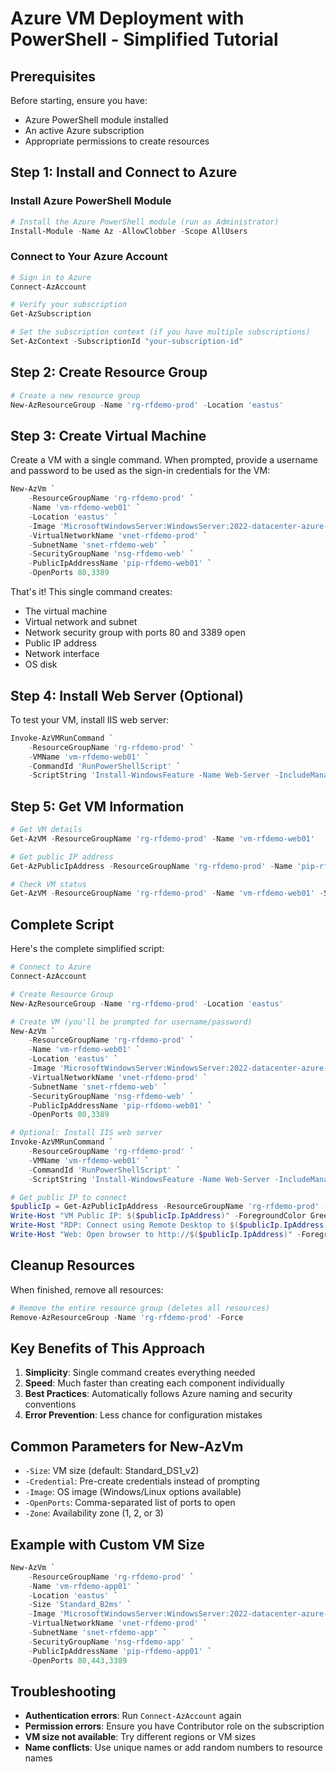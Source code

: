 # Azure VM Deployment with PowerShell - Simplified Tutorial

## Prerequisites

Before starting, ensure you have:
- Azure PowerShell module installed
- An active Azure subscription
- Appropriate permissions to create resources

## Step 1: Install and Connect to Azure

### Install Azure PowerShell Module
```powershell
# Install the Azure PowerShell module (run as Administrator)
Install-Module -Name Az -AllowClobber -Scope AllUsers
```

### Connect to Your Azure Account
```powershell
# Sign in to Azure
Connect-AzAccount

# Verify your subscription
Get-AzSubscription

# Set the subscription context (if you have multiple subscriptions)
Set-AzContext -SubscriptionId "your-subscription-id"
```

## Step 2: Create Resource Group

```powershell
# Create a new resource group
New-AzResourceGroup -Name 'rg-rfdemo-prod' -Location 'eastus'
```

## Step 3: Create Virtual Machine

Create a VM with a single command. When prompted, provide a username and password to be used as the sign-in credentials for the VM:

```powershell
New-AzVm `
    -ResourceGroupName 'rg-rfdemo-prod' `
    -Name 'vm-rfdemo-web01' `
    -Location 'eastus' `
    -Image 'MicrosoftWindowsServer:WindowsServer:2022-datacenter-azure-edition:latest' `
    -VirtualNetworkName 'vnet-rfdemo-prod' `
    -SubnetName 'snet-rfdemo-web' `
    -SecurityGroupName 'nsg-rfdemo-web' `
    -PublicIpAddressName 'pip-rfdemo-web01' `
    -OpenPorts 80,3389
```

That's it! This single command creates:
- The virtual machine
- Virtual network and subnet
- Network security group with ports 80 and 3389 open
- Public IP address
- Network interface
- OS disk

## Step 4: Install Web Server (Optional)

To test your VM, install IIS web server:

```powershell
Invoke-AzVMRunCommand `
    -ResourceGroupName 'rg-rfdemo-prod' `
    -VMName 'vm-rfdemo-web01' `
    -CommandId 'RunPowerShellScript' `
    -ScriptString 'Install-WindowsFeature -Name Web-Server -IncludeManagementTools'
```

## Step 5: Get VM Information

```powershell
# Get VM details
Get-AzVM -ResourceGroupName 'rg-rfdemo-prod' -Name 'vm-rfdemo-web01'

# Get public IP address
Get-AzPublicIpAddress -ResourceGroupName 'rg-rfdemo-prod' -Name 'pip-rfdemo-web01'

# Check VM status
Get-AzVM -ResourceGroupName 'rg-rfdemo-prod' -Name 'vm-rfdemo-web01' -Status
```

## Complete Script

Here's the complete simplified script:

```powershell
# Connect to Azure
Connect-AzAccount

# Create Resource Group
New-AzResourceGroup -Name 'rg-rfdemo-prod' -Location 'eastus'

# Create VM (you'll be prompted for username/password)
New-AzVm `
    -ResourceGroupName 'rg-rfdemo-prod' `
    -Name 'vm-rfdemo-web01' `
    -Location 'eastus' `
    -Image 'MicrosoftWindowsServer:WindowsServer:2022-datacenter-azure-edition:latest' `
    -VirtualNetworkName 'vnet-rfdemo-prod' `
    -SubnetName 'snet-rfdemo-web' `
    -SecurityGroupName 'nsg-rfdemo-web' `
    -PublicIpAddressName 'pip-rfdemo-web01' `
    -OpenPorts 80,3389

# Optional: Install IIS web server
Invoke-AzVMRunCommand `
    -ResourceGroupName 'rg-rfdemo-prod' `
    -VMName 'vm-rfdemo-web01' `
    -CommandId 'RunPowerShellScript' `
    -ScriptString 'Install-WindowsFeature -Name Web-Server -IncludeManagementTools'

# Get public IP to connect
$publicIp = Get-AzPublicIpAddress -ResourceGroupName 'rg-rfdemo-prod' -Name 'pip-rfdemo-web01'
Write-Host "VM Public IP: $($publicIp.IpAddress)" -ForegroundColor Green
Write-Host "RDP: Connect using Remote Desktop to $($publicIp.IpAddress):3389" -ForegroundColor Yellow
Write-Host "Web: Open browser to http://$($publicIp.IpAddress)" -ForegroundColor Yellow
```

## Cleanup Resources

When finished, remove all resources:

```powershell
# Remove the entire resource group (deletes all resources)
Remove-AzResourceGroup -Name 'rg-rfdemo-prod' -Force
```

## Key Benefits of This Approach

1. **Simplicity**: Single command creates everything needed
2. **Speed**: Much faster than creating each component individually
3. **Best Practices**: Automatically follows Azure naming and security conventions
4. **Error Prevention**: Less chance for configuration mistakes

## Common Parameters for New-AzVm

- `-Size`: VM size (default: Standard_DS1_v2)
- `-Credential`: Pre-create credentials instead of prompting
- `-Image`: OS image (Windows/Linux options available)
- `-OpenPorts`: Comma-separated list of ports to open
- `-Zone`: Availability zone (1, 2, or 3)

## Example with Custom VM Size

```powershell
New-AzVm `
    -ResourceGroupName 'rg-rfdemo-prod' `
    -Name 'vm-rfdemo-app01' `
    -Location 'eastus' `
    -Size 'Standard_B2ms' `
    -Image 'MicrosoftWindowsServer:WindowsServer:2022-datacenter-azure-edition:latest' `
    -VirtualNetworkName 'vnet-rfdemo-prod' `
    -SubnetName 'snet-rfdemo-app' `
    -SecurityGroupName 'nsg-rfdemo-app' `
    -PublicIpAddressName 'pip-rfdemo-app01' `
    -OpenPorts 80,443,3389
```

## Troubleshooting

- **Authentication errors**: Run `Connect-AzAccount` again
- **Permission errors**: Ensure you have Contributor role on the subscription
- **VM size not available**: Try different regions or VM sizes
- **Name conflicts**: Use unique names or add random numbers to resource names